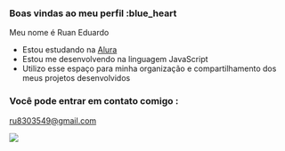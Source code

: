 ### Boas vindas ao meu perfil :blue_heart

Meu nome é Ruan Eduardo

- Estou estudando na [Alura](https://www.alura.com.br)
- Estou me desenvolvendo na linguagem JavaScript
- Utilizo esse espaço para minha organização e compartilhamento dos meus projetos desenvolvidos

### Você pode entrar em contato comigo :

ru8303549@gmail.com


![](https://media.tenor.com/X1UBzspDL3kAAAAM/burn-in-hell-elmo.gif )
